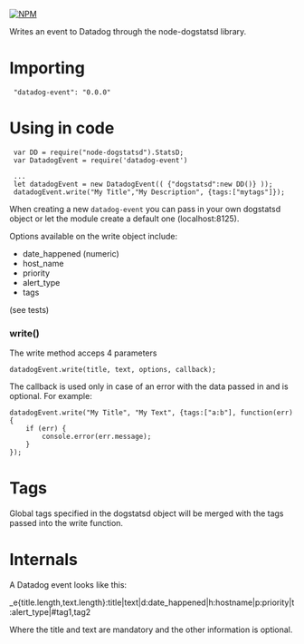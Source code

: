 [![NPM](https://nodei.co/npm/datadog-event.png)](https://npmjs.org/package/datadog-event)

Writes an event to Datadog through the node-dogstatsd library. 

# Importing

     "datadog-event": "0.0.0"


# Using in code
    
     var DD = require("node-dogstatsd").StatsD;
     var DatadogEvent = require('datadog-event')
     
     ...
     let datadogEvent = new DatadogEvent(( {"dogstatsd":new DD()} ));
     datadogEvent.write("My Title","My Description", {tags:["mytags"]});     

When creating a new `datadog-event` you can pass in your own dogstatsd object or let the module create a default one (localhost:8125). 

Options available on the write object include:

* date_happened (numeric)
* host_name
* priority
* alert_type
* tags

(see tests)


### write()

The write method acceps 4 parameters

```
datadogEvent.write(title, text, options, callback);
```

The callback is used only in case of an error with the data passed in and is optional. For example:

```
datadogEvent.write("My Title", "My Text", {tags:["a:b"], function(err) {
    if (err) {
        console.error(err.message);
    }
});
```


# Tags

Global tags specified in the dogstatsd object will be merged with the tags passed into the write function.


# Internals

A Datadog event looks like this: 

_e{title.length,text.length}:title|text|d:date_happened|h:hostname|p:priority|t:alert_type|#tag1,tag2

Where the title and text are mandatory and the other information is optional.